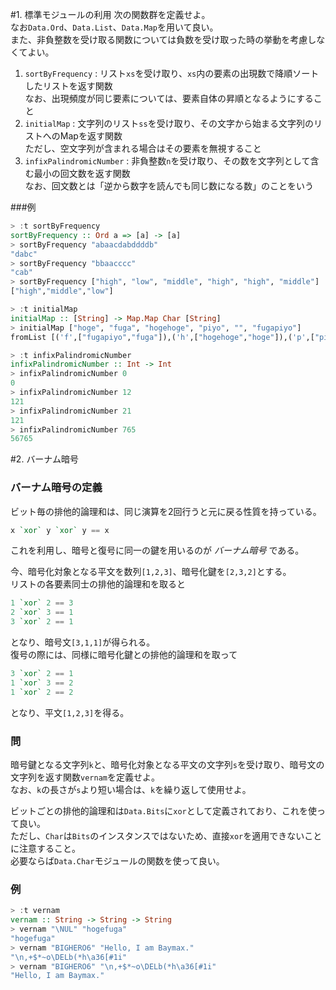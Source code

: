 #1. 標準モジュールの利用
次の関数群を定義せよ。  
なお`Data.Ord`、`Data.List`、`Data.Map`を用いて良い。  
また、非負整数を受け取る関数については負数を受け取った時の挙動を考慮しなくてよい。

  1. `sortByFrequency` : リスト`xs`を受け取り、`xs`内の要素の出現数で降順ソートしたリストを返す関数  
    なお、出現頻度が同じ要素については、要素自体の昇順となるようにすること
  2. `initialMap` : 文字列のリスト`ss`を受け取り、その文字から始まる文字列のリストへのMapを返す関数  
    ただし、空文字列が含まれる場合はその要素を無視すること
  3. `infixPalindromicNumber` : 非負整数`n`を受け取り、その数を文字列として含む最小の回文数を返す関数  
    なお、回文数とは「逆から数字を読んでも同じ数になる数」のことをいう

###例
```haskell
> :t sortByFrequency
sortByFrequency :: Ord a => [a] -> [a]
> sortByFrequency "abaacdabddddb"
"dabc"
> sortByFrequency "bbaacccc"
"cab"
> sortByFrequency ["high", "low", "middle", "high", "high", "middle"]
["high","middle","low"]

> :t initialMap
initialMap :: [String] -> Map.Map Char [String]
> initialMap ["hoge", "fuga", "hogehoge", "piyo", "", "fugapiyo"]
fromList [('f',["fugapiyo","fuga"]),('h',["hogehoge","hoge"]),('p',["piyo"])]

> :t infixPalindromicNumber
infixPalindromicNumber :: Int -> Int
> infixPalindromicNumber 0
0
> infixPalindromicNumber 12
121
> infixPalindromicNumber 21
121
> infixPalindromicNumber 765
56765
```

#2. バーナム暗号
### バーナム暗号の定義
ビット毎の排他的論理和は、同じ演算を2回行うと元に戻る性質を持っている。
```haskell
x `xor` y `xor` y == x
```
これを利用し、暗号と復号に同一の鍵を用いるのが *バーナム暗号* である。

今、暗号化対象となる平文を数列`[1,2,3]`、暗号化鍵を`[2,3,2]`とする。  
リストの各要素同士の排他的論理和を取ると
```haskell
1 `xor` 2 == 3
2 `xor` 3 == 1
3 `xor` 2 == 1
```
となり、暗号文`[3,1,1]`が得られる。  
復号の際には、同様に暗号化鍵との排他的論理和を取って
```haskell
3 `xor` 2 == 1
1 `xor` 3 == 2
1 `xor` 2 == 2
```
となり、平文`[1,2,3]`を得る。

### 問
暗号鍵となる文字列`k`と、暗号化対象となる平文の文字列`s`を受け取り、暗号文の文字列を返す関数`vernam`を定義せよ。  
なお、`k`の長さが`s`より短い場合は、`k`を繰り返して使用せよ。

ビットごとの排他的論理和は`Data.Bits`に`xor`として定義されており、これを使って良い。  
ただし、`Char`は`Bits`のインスタンスではないため、直接`xor`を適用できないことに注意すること。  
必要ならば`Data.Char`モジュールの関数を使って良い。

### 例
```haskell
> :t vernam
vernam :: String -> String -> String
> vernam "\NUL" "hogefuga"
"hogefuga"
> vernam "BIGHERO6" "Hello, I am Baymax."
"\n,+$*~o\DELb(*h\a36[#1i"
> vernam "BIGHERO6" "\n,+$*~o\DELb(*h\a36[#1i"
"Hello, I am Baymax."
```
